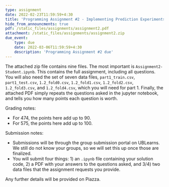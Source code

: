 ```yaml
---
type: assignment
date: 2022-02-23T11:59:59+4:30
title: 'Programming Assignment #2 - Implementing Prediction Experiments'
hide_from_announcments: true
pdf: /static_files/assignments/assignment2.pdf
attachment: /static_files/assignments/assignment2.zip
due_event: 
    type: due
    date: 2022-03-06T11:59:59+4:30
    description: 'Programming Assignment #2 due'
---
```

The attached zip file contains nine files. The most important is ```Assignment2-Student.ipynb```. This contains the full assignment, including all questions. You will also need the set of seven data files,  `part1_train.csv`, `part1_test.csv`, `1.2_fold0.csv`, `1.2_fold1.csv`, `1.2_fold2.csv`, `1.2_fold3.csv`,  and `1.2_fold4.csv`, which you will need for part 1. Finally, the attached PDF simply repeats the questions asked in the jupyter notebook, and tells you how many points each question is worth.

Grading notes:
- For 474, the points here add up to 90. 
- For 575, the points here add up to 100. 

Submission notes:
- Submissions will be through the group submission portal on UBLearns. We still do not know your groups, so we will set this up once those are finalized.
- You will submit four things: 1) an ```.ipynb``` file containing your solution code, 2) a PDF with your answers to the questions asked, and 3/4) two data files that the assignment requests you provide.

Any further details will be provided on Piazza.


